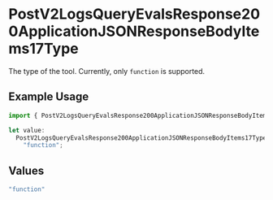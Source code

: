# PostV2LogsQueryEvalsResponse200ApplicationJSONResponseBodyItems17Type

The type of the tool. Currently, only `function` is supported.

## Example Usage

```typescript
import { PostV2LogsQueryEvalsResponse200ApplicationJSONResponseBodyItems17Type } from "orq-poc-typescript-multi-env-version/models/operations";

let value:
  PostV2LogsQueryEvalsResponse200ApplicationJSONResponseBodyItems17Type =
    "function";
```

## Values

```typescript
"function"
```